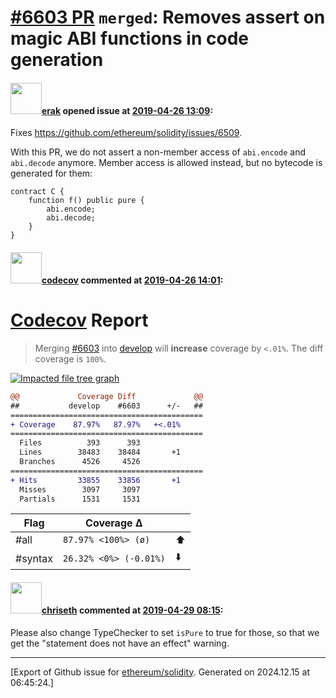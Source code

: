 # [\#6603 PR](https://github.com/ethereum/solidity/pull/6603) `merged`: Removes assert on magic ABI functions in code generation

#### <img src="https://avatars.githubusercontent.com/u/20012009?u=61e903cf16bc5f3353db1d571401e2e71b6f61ed&v=4" width="50">[erak](https://github.com/erak) opened issue at [2019-04-26 13:09](https://github.com/ethereum/solidity/pull/6603):

Fixes https://github.com/ethereum/solidity/issues/6509.

With this PR, we do not assert a non-member access of `abi.encode` and `abi.decode` anymore. Member access is allowed instead, but no bytecode is generated for them:
```
contract C {
    function f() public pure {
        abi.encode;
        abi.decode;
    }
}
```

#### <img src="https://avatars.githubusercontent.com/in/254?v=4" width="50">[codecov](https://github.com/apps/codecov) commented at [2019-04-26 14:01](https://github.com/ethereum/solidity/pull/6603#issuecomment-487067606):

# [Codecov](https://codecov.io/gh/ethereum/solidity/pull/6603?src=pr&el=h1) Report
> Merging [#6603](https://codecov.io/gh/ethereum/solidity/pull/6603?src=pr&el=desc) into [develop](https://codecov.io/gh/ethereum/solidity/commit/00d81929b1e8f3d26a7b1ee80f2a3c6bcfbd6fb9?src=pr&el=desc) will **increase** coverage by `<.01%`.
> The diff coverage is `100%`.

[![Impacted file tree graph](https://codecov.io/gh/ethereum/solidity/pull/6603/graphs/tree.svg?width=650&token=87PGzVEwU0&height=150&src=pr)](https://codecov.io/gh/ethereum/solidity/pull/6603?src=pr&el=tree)

```diff
@@             Coverage Diff             @@
##           develop    #6603      +/-   ##
===========================================
+ Coverage    87.97%   87.97%   +<.01%     
===========================================
  Files          393      393              
  Lines        38483    38484       +1     
  Branches      4526     4526              
===========================================
+ Hits         33855    33856       +1     
  Misses        3097     3097              
  Partials      1531     1531
```

| Flag | Coverage Δ | |
|---|---|---|
| #all | `87.97% <100%> (ø)` | :arrow_up: |
| #syntax | `26.32% <0%> (-0.01%)` | :arrow_down: |

#### <img src="https://avatars.githubusercontent.com/u/9073706?v=4" width="50">[chriseth](https://github.com/chriseth) commented at [2019-04-29 08:15](https://github.com/ethereum/solidity/pull/6603#issuecomment-487487695):

Please also change TypeChecker to set `isPure` to true for those, so that we get the "statement does not have an effect" warning.


-------------------------------------------------------------------------------



[Export of Github issue for [ethereum/solidity](https://github.com/ethereum/solidity). Generated on 2024.12.15 at 06:45:24.]
